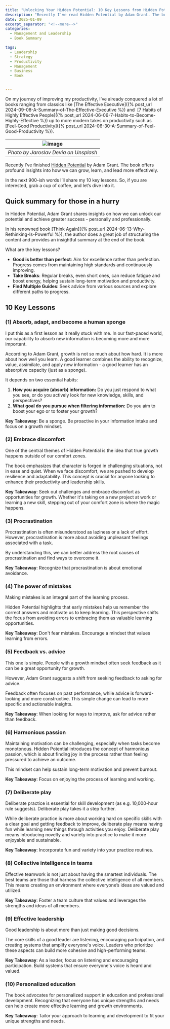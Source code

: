 ```yaml
---
title: "Unlocking Your Hidden Potential: 10 Key Lessons from Hidden Potential "
description: "Recently I’ve read Hidden Potential by Adam Grant. The book offers profound insights into how we can grow, learn, and lead more effectively. In this article I summarize my key lessons from the book."
date: 2025-01-09
excerpt_separator: "<!--more-->"
categories:
  - Management and Leadership
  - Book Summary

tags:
  - Leadership
  - Strategy
  - Productivity
  - Management
  - Business
  - Book


---
```


On my journey of improving my productivity, I’ve already conquered a lot of books ranging from classics like [The Effective Executive]({% post_url 2024-09-08-A-Summary-of-The-Effective-Executive %}) and  [7 Habits of Highly Effective People]({% post_url 2024-06-06-7-Habits-to-Become-Highly-Effective %}) up to more modern takes on productivity such as [Feel-Good Productivity]({% post_url 2024-06-30-A-Summary-of-Feel-Good-Productivity %}).

| ![image](/assets/images/jaroslav-devia-hidden-unsplash.jpg) |
|:--:|
| *Photo by Jaroslav Devia on Unsplash* |

Recently I’ve finished [Hidden Potential](https://www.google.com/search?q=Hidden+Potential) by Adam Grant. The book offers profound insights into how we can grow, learn, and lead more effectively.

In the next 900-ish words I’ll share my 10 key lessons. So, if you are interested, grab a cup of coffee, and let’s dive into it.

## Quick summary for those in a hurry

In Hidden Potential, Adam Grant shares insights on how we can unlock our potential and achieve greater success - personally and professionally.

In his renowned book [Think Again]({% post_url 2024-06-13-Why-Rethinking-Is-Powerful %}), the author does a great job of structuring the content and provides an insightful summary at the end of the book.

What are the key lessons?

- **Good is better than perfect**: Aim for excellence rather than perfection. Progress comes from maintaining high standards and continuously improving.
- **Take Breaks**: Regular breaks, even short ones, can reduce fatigue and boost energy, helping sustain long-term motivation and productivity.
- **Find Multiple Guides**: Seek advice from various sources and explore different paths to progress.

## 10 Key Lessons

### (1) **Absorb, adapt, and become a human sponge**

I put this as a first lesson as it really stuck with me. In our fast-paced world, our capability to absorb new information is becoming more and more important.

According to Adam Grant, growth is not so much about how hard. It is more about how well you learn. A good learner combines the ability to recognize, value, assimilate, and apply new information - a good learner has an absorptive capacity (just as a sponge).

It depends on two essential habits:

1. **How you acquire (absorb) information:** Do you just respond to what you see, or do you actively look for new knowledge, skills, and perspectives?
2. **What goal do you pursue when filtering information:** Do you aim to boost your ego or to foster your growth?

**Key Takeaway**: Be a sponge. Be proactive in your information intake and focus on a growth mindset.

### (2) Embrace discomfort

One of the central themes of Hidden Potential is the idea that true growth happens outside of our comfort zones.

The book emphasizes that character is forged in challenging situations, not in ease and quiet. When we face discomfort, we are pushed to develop resilience and adaptability. This concept is crucial for anyone looking to enhance their productivity and leadership skills.

**Key Takeaway**: Seek out challenges and embrace discomfort as opportunities for growth. Whether it's taking on a new project at work or learning a new skill, stepping out of your comfort zone is where the magic happens.

### (3) Procrastination

Procrastination is often misunderstood as laziness or a lack of effort. However, procrastination is more about avoiding unpleasant feelings associated with a task.

By understanding this, we can better address the root causes of procrastination and find ways to overcome it.

**Key Takeaway**: Recognize that procrastination is about emotional avoidance.

### (4) The power of mistakes

Making mistakes is an integral part of the learning process.

Hidden Potential highlights that early mistakes help us remember the correct answers and motivate us to keep learning. This perspective shifts the focus from avoiding errors to embracing them as valuable learning opportunities.

**Key Takeaway**: Don't fear mistakes. Encourage a mindset that values learning from errors.

### (5) Feedback vs. advice

This one is simple. People with a growth mindset often seek feedback as it can be a great opportunity for growth.

However, Adam Grant suggests a shift from seeking feedback to asking for advice.

Feedback often focuses on past performance, while advice is forward-looking and more constructive. This simple change can lead to more specific and actionable insights.

**Key Takeaway**: When looking for ways to improve, ask for advice rather than feedback.

### (6) Harmonious passion

Maintaining motivation can be challenging, especially when tasks become monotonous. Hidden Potential introduces the concept of harmonious passion, which is about finding joy in the process rather than feeling pressured to achieve an outcome.

This mindset can help sustain long-term motivation and prevent burnout.

**Key Takeaway**: Focus on enjoying the process of learning and working.

### (7) Deliberate play

Deliberate practice is essential for skill development (as e.g. 10,000-hour rule suggests). Deliberate play takes it a step further.

While deliberate practice is more about working hard on specific skills with a clear goal and getting feedback to improve, deliberate play means having fun while learning new things through activities you enjoy. Deliberate play means introducing novelty and variety into practice to make it more enjoyable and sustainable.

**Key Takeaway**: Incorporate fun and variety into your practice routines.

### (8) Collective intelligence in teams

Effective teamwork is not just about having the smartest individuals. The best teams are those that harness the collective intelligence of all members. This means creating an environment where everyone’s ideas are valued and utilized.

**Key Takeaway**: Foster a team culture that values and leverages the strengths and ideas of all members.

### (9) Effective leadership

Good leadership is about more than just making good decisions.

The core skills of a good leader are listening, encouraging participation, and creating systems that amplify everyone's voice. Leaders who prioritize these aspects can build more cohesive and high-performing teams.

**Key Takeaway**: As a leader, focus on listening and encouraging participation. Build systems that ensure everyone's voice is heard and valued.

### (10) Personalized education

The book advocates for personalized support in education and professional development. Recognizing that everyone has unique strengths and needs can help create more effective learning and growth environments.

**Key Takeaway**: Tailor your approach to learning and development to fit your unique strengths and needs.
